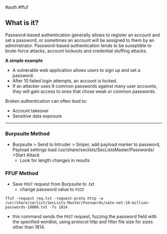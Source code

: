 #auth #ffuf 
## What is it?

Password-based authentication generally allows to register an account and set a password, or sometimes an account will be assigned to them by an administrator. Password-based authentication tends to be suseptible to brute-force attacks, account lockouts and credential stuffing attacks.

**A simple example**
-   A vulnerable web application allows users to sign up and set a password.
-   After 10 failed login attempts, an account is locked.
-   If an attacker uses 9 common passwords against many user accounts, they will gain access to ones that chose weak or common passwords.

Broken authentication can often lead to:
-   Account takeover
-   Sensitive data exposure

---

### Burpsuite Method
- Burpsuite > Send to Intruder > Sniper, add payload marker to password, Payload settings load /usr/share/seclists/SecListsMaster/Passwords/ >Start Attack
	- Look for length changes in results

### FFUF Method
- Save `POST` request from Burpsuite to .txt
	- change password value to `FUZZ`
```
ffuf -request req.txt -request-proto http -w /usr/share/seclist/SecLists-Master/Passwords/xato-net-10-million-passwords-10000.txt -fs 1814
```
- this command sends the `POST` request, fuzzing the password field with the specified wordlist, using protocol http and filter file size for sizes other than 1814.